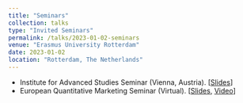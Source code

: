 ```yaml
---
title: "Seminars"
collection: talks
type: "Invited Seminars"
permalink: /talks/2023-01-02-seminars
venue: "Erasmus University Rotterdam"
date: 2023-01-02
location: "Rotterdam, The Netherlands"
---
```


* Institute for Advanced Studies Seminar (Vienna, Austria). [[Slides](/files/IHS_SeminarSeries.pdf)]
* European Quantitative Marketing Seminar (Virtual). [[Slides](/files/EQMS.pdf), [Video](https://drive.google.com/file/d/1wVHcUCHokWgJ-ufC-RjK7vBcjDMqpWmY/view)]
